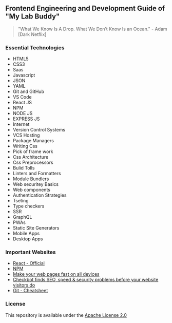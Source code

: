 ## Frontend Engineering and Development Guide of "My Lab Buddy"

> "What We Know Is A Drop. What We Don’t Know Is an Ocean." - Adam [Dark Netflix]

### Essential Technologies

- HTML5
- CSS3
- Saas
- Javascript
- JSON
- YAML
- Git and GitHub
- VS Code
- React JS
- NPM
- NODE JS
- EXPRESS JS
- Internet
- Version Control Systems
- VCS Hosting
- Package Managers
- Writing Css
- Pick of frame work
- Css Architecture
- Css Preprocessors
- Bulid Tolls 
- Linters and Formatters
- Module Bundlers
- Web securitey Basics
- Web components
- Authentication Strategies
- Tseting
- Type checkers
- SSR
- GraphQL
- PWAs
- Static Site Generators
- Mobile Apps
- Desktop Apps


### Important Websites

- [React - Official](https://react.dev/)
- [NPM](https://www.npmjs.com/)
- [Make your web pages fast on all devices](https://pagespeed.web.dev/)
- [Checkbot finds SEO, speed & security problems before your website visitors do](https://www.checkbot.io/)
- [Git - Cheatsheet](https://education.github.com/git-cheat-sheet-education.pdf)

### License

This repository is available under the [Apache License 2.0](https://github.com/mylabbuddy/frontend/blob/main/LICENSE)
